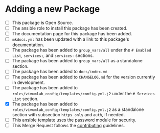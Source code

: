# Adding a new Package

- [ ] This package is Open Source.
- [ ] The ansible role to install this package has been created.
- [ ] The documentation page for this package has been added.
- [ ] `mkdocs.yml` has been updated with a link to this package's documentation.
- [ ] The package has been added to `group_vars/all` under the `# Enabled List`, `services:`, and `services:` sections.
- [ ] The package has been added to `group_vars/all` as a standalone section.
- [ ] The package has been added to `docs/index.md`.
- [ ] The package has been added to `CHANGELOG.md` for the version currently in development.
- [ ] The package has been added to `roles/vivumlab_config/templates/config.yml.j2` under the `# Services List` section.
- [x] The package has been added to `roles/vivumlab_config/templates/config.yml.j2` as a standalone section with subsection `https_only` and `auth`, if needed.
- [ ] This ansible template uses the password module for security.
- [ ] This Merge Request follows the [contributing](../CONTRIBUTING.md) guidelines.

